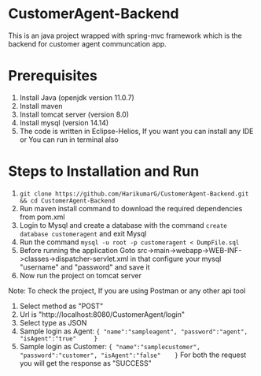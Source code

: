 # CustomerAgent-Backend

This is an java project wrapped with spring-mvc framework which is the backend for customer agent communcation app.

# Prerequisites

1. Install Java (openjdk version 11.0.7)
2. Install maven
3. Install tomcat server (version 8.0)
4. Install mysql (version 14.14)
4. The code is written in Eclipse-Helios, If you want you can install any IDE or You can run in terminal also

# Steps to Installation and Run

1. `git clone https://github.com/HarikumarG/CustomerAgent-Backend.git && cd CustomerAgent-Backend`
2. Run maven install command to download the required dependencies from pom.xml
3. Login to Mysql and create a database with the command `create database customeragent` and exit Mysql
4. Run the command `mysql -u root -p customeragent < DumpFile.sql`
5. Before running the application Goto src->main->webapp->WEB-INF->classes->dispatcher-servlet.xml in that configure your mysql "username" and "password" and save it
6. Now run the project on tomcat server

Note: To check the project, If you are using Postman or any other api tool
1. Select method as "POST"
2. Url is "http://localhost:8080/CustomerAgent/login"
3. Select type as JSON
4. Sample login as Agent:
`{
	"name":"sampleagent",
	"password":"agent",
	"isAgent":"true"	
}`
5. Sample login as Customer:
`{
	"name":"samplecustomer",
	"password":"customer",
	"isAgent":"false"	
}`
For both the request you will get the response as "SUCCESS"
